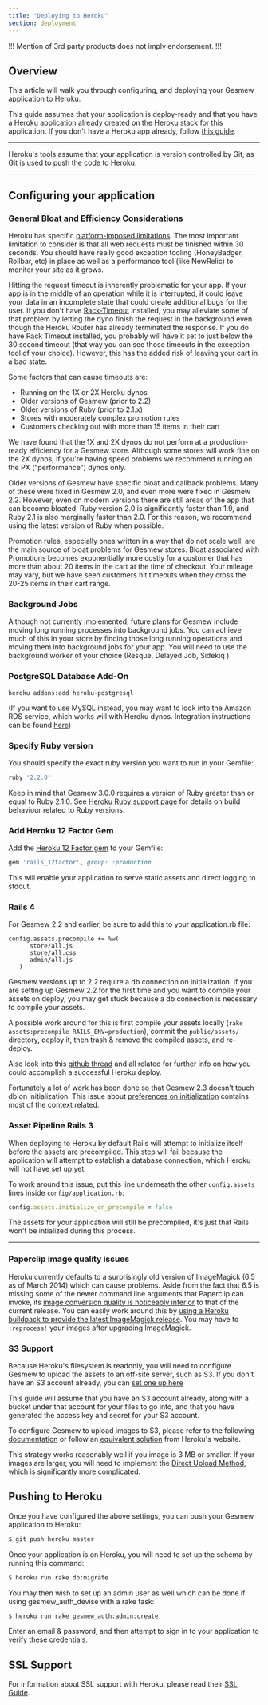 ```yaml
---
title: "Deploying to Heroku"
section: deployment
---
```



!!!
Mention of 3rd party products does not imply endorsement.
!!!

## Overview

This article will walk you through configuring, and deploying your Gesmew
application to Heroku.

This guide assumes that your application is deploy-ready and that you have a
Heroku application already created on the Heroku stack for this application. If
you don't have a Heroku app already, follow [this
guide](https://devcenter.heroku.com/articles/creating-apps).

***
Heroku's tools assume that your application is version controlled by Git, as
Git is used to push the code to Heroku.
***

## Configuring your application

### General Bloat and Efficiency Considerations

Heroku has specific [platform-imposed limitations](https://devcenter.heroku.com/articles/limits). The most important limitation to consider is that all web requests must be finished within 30 seconds. You should have really good exception tooling (HoneyBadger, Rollbar, etc) in place as well as a performance tool (like NewRelic) to monitor your site as it grows.

Hitting the request timeout is inherently problematic for your app. If your app is in the middle of an operation while it is interrupted, it could leave your data in an incomplete state that could create additional bugs for the user. If you don't have [Rack-Timeout](https://github.com/heroku/rack-timeout) installed, you may alleviate some of that problem by letting the dyno finish the request in the background even though the Heroku Router has already terminated the response. If you do have Rack Timeout installed, you probably will have it set to just below the 30 second timeout (that way you can see those timeouts in the exception tool of your choice). However, this has the added risk of leaving your cart in a bad state.

Some factors that can cause timeouts are:
- Running on the 1X or 2X Heroku dynos
- Older versions of Gesmew (prior to 2.2)
- Older versions of Ruby (prior to 2.1.x)
- Stores with moderately complex promotion rules
- Customers checking out with more than 15 items in their cart

We have found that the 1X and 2X dynos do not perform at a production-ready efficiency for a Gesmew store. Although some stores will work fine on the 2X dynos, if you're having speed problems we recommend running on the PX ("performance") dynos only.

Older versions of Gesmew have specific bloat and callback problems. Many of these were fixed in Gesmew 2.0, and even more were fixed in Gesmew 2.2. However, even on modern versions there are still areas of the app that can become bloated. Ruby version 2.0 is significantly faster than 1.9, and Ruby 2.1 is also marginally faster than 2.0. For this reason, we recommend using the latest version of Ruby when possible.

Promotion rules, especially ones written in a way that do not scale well, are the main source of bloat problems for Gesmew stores. Bloat associated with Promotions becomes exponentially more costly for a customer that has more than about 20 items in the cart at the time of checkout. Your mileage may vary, but we have seen customers hit timeouts when they cross the 20-25 items in their cart range.

### Background Jobs

Although not currently implemented, future plans for Gesmew include moving long running processes into background jobs. You can achieve much of this in your store by finding those long running operations and moving them into background jobs for your app. You will need to use the background worker of your choice (Resque, Delayed Job, Sidekiq )

### PostgreSQL Database Add-On

```shell
heroku addons:add heroku-postgresql
```

(If you want to use MySQL instead, you may want to look into the Amazon RDS service, which works will with Heroku dynos. Integration instructions can be found [here](https://devcenter.heroku.com/articles/amazon-rds))

### Specify Ruby version

You should specify the exact ruby version you want to run in your Gemfile:

```ruby
ruby '2.2.0'
```

Keep in mind that Gesmew 3.0.0 requires a version of Ruby greater than or equal to Ruby 2.1.0.
See [Heroku Ruby support page](https://devcenter.heroku.com/articles/ruby-support#build-behavior)
for details on build behaviour related to Ruby versions.

### Add Heroku 12 Factor Gem

Add the [Heroku 12 Factor gem](https://github.com/heroku/rails_12factor) to your Gemfile:

```ruby
gem 'rails_12factor', group: :production
```

This will enable your application to serve static assets and direct logging to stdout.

### Rails 4

For Gesmew 2.2 and earlier, be sure to add this to your application.rb file:
```
config.assets.precompile += %w(
      store/all.js
      store/all.css
      admin/all.js
   )
```

Gesmew versions up to 2.2 require a db connection on initialization. If you are setting up Gesmew 2.2 for the first time and you want to compile your assets on deploy, you may get stuck because a db connection is necessary to compile your assets.

A possible work around for this is first compile your assets locally (`rake assets:precompile RAILS_ENV=production`), commit the `public/assets/` directory, deploy it, then trash & remove the compiled assets, and re-deploy.

Also look into this [github thread](https://github.com/gesmew/gesmew/issues/3749#issuecomment-30987342)
and all related for further info on how you could accomplish a successful
Heroku deploy.

Fortunately a lot of work has been done so that Gesmew 2.3 doesn't touch db
on initialization. This issue about [preferences on initialization](https://github.com/gesmew/gesmew/issues/3833)
contains most of the context related.

### Asset Pipeline Rails 3

When deploying to Heroku by default Rails will attempt to initialize itself
before the assets are precompiled. This step will fail because the application
will attempt to establish a database connection, which Heroku will not have set
up yet.

To work around this issue, put this line underneath the other `config.assets`
lines inside `config/application.rb`:

```ruby
config.assets.initialize_on_precompile = false
```

The assets for your application will still be precompiled, it's just that Rails
won't be intialized during this process.

***

### Paperclip image quality issues
Heroku currently defaults to a surprisingly old version of ImageMagick (6.5 as of March 2014) which can cause problems.  Aside from the fact that 6.5 is missing some of the newer command line arguments that Paperclip can invoke, its [image conversion quality is noticeably inferior](http://i.imgur.com/dqeNdlW.png) to that of the current release.  You can easily work around this by [using a Heroku buildpack to provide the latest ImageMagick release](https://github.com/gesmew/gesmew/pull/3104#issuecomment-36977413).  You may have to `:reprocess!` your images after upgrading ImageMagick.

### S3 Support

Because Heroku's filesystem is readonly, you will need to configure Gesmew to
upload the assets to an off-site server, such as S3. If you don't have an S3
account already, you can [set one up here](http://aws.amazon.com/s3/)

This guide will assume that you have an S3 account already, along with a bucket
under that account for your files to go into, and that you have generated the
access key and secret for your S3 account.

To configure Gesmew to upload images to S3, please refer to the following [documentation](http://guides.gesmewcommerce.com/developer/s3_storage.html) or follow an [equivalent solution](https://devcenter.heroku.com/articles/paperclip-s3) from Heroku's website.

This strategy works reasonably well if you image is 3 MB or smaller. If your images are larger, you will need to implement the [Direct Upload Method](https://devcenter.heroku.com/articles/direct-to-s3-image-uploads-in-rails), which is significantly more complicated. 

## Pushing to Heroku

Once you have configured the above settings, you can push your Gesmew application
to Heroku:

```bash
$ git push heroku master
```

Once your application is on Heroku, you will need to set up the schema by
running this command:

```bash
$ heroku run rake db:migrate
```

You may then wish to set up an admin user as well which can be done if using
gesmew_auth_devise with a rake task:

```bash
$ heroku run rake gesmew_auth:admin:create
```

Enter an email & password, and then attempt to sign in to your application to
verify these credentials.

## SSL Support

For information about SSL support with Heroku, please read their [SSL Guide](https://devcenter.heroku.com/articles/ssl).
